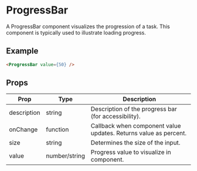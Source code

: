 # ProgressBar

A ProgressBar component visualizes the progression of a task. This component is typically used to illustrate loading progress.


## Example

```html
<ProgressBar value={50} />
```


## Props

| Prop | Type | Description |
| --- | --- | --- |
| description | string | Description of the progress bar (for accessibility). |
| onChange | function | Callback when component value updates. Returns value as percent. |
| size | string | Determines the size of the input. |
| value | number/string | Progress value to visualize in component. |
